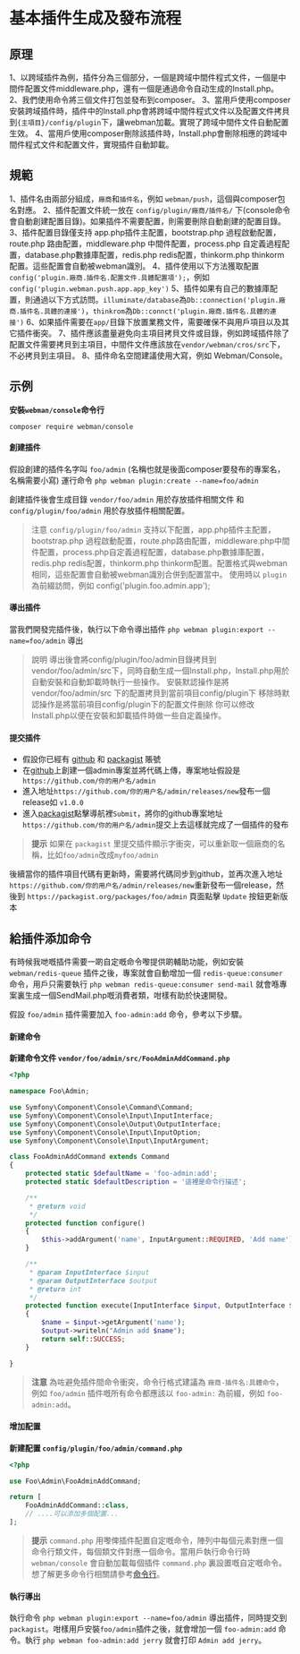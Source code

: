 # 基本插件生成及發布流程

## 原理
1、以跨域插件為例，插件分為三個部分，一個是跨域中間件程式文件，一個是中間件配置文件middleware.php，還有一個是通過命令自动生成的Install.php。
2、我們使用命令將三個文件打包並發布到composer。
3、當用戶使用composer安裝跨域插件時，插件中的Install.php會將跨域中間件程式文件以及配置文件拷貝到`{主項目}/config/plugin`下，讓webman加載。實現了跨域中間件文件自動配置生效。
4、當用戶使用composer刪除該插件時，Install.php會刪除相應的跨域中間件程式文件和配置文件，實現插件自動卸載。

## 規範
1、插件名由兩部分組成，`廠商`和`插件名`，例如 `webman/push`，這個與composer包名對應。
2、插件配置文件統一放在 `config/plugin/廠商/插件名/` 下(console命令會自動創建配置目錄)。如果插件不需要配置，則需要刪除自動創建的配置目錄。
3、插件配置目錄僅支持 app.php插件主配置，bootstrap.php 過程啟動配置，route.php 路由配置，middleware.php 中間件配置，process.php 自定義過程配置，database.php數據庫配置，redis.php redis配置，thinkorm.php thinkorm配置。這些配置會自動被webman識別。
4、插件使用以下方法獲取配置`config('plugin.廠商.插件名.配置文件.具體配置項');`，例如`config('plugin.webman.push.app.app_key')`
5、插件如果有自己的數據庫配置，則通過以下方式訪問。`illuminate/database`為`Db::connection('plugin.廠商.插件名.具體的連接')`，`thinkrom`為`Db::connct('plugin.廠商.插件名.具體的連接')`
6、如果插件需要在`app/`目錄下放置業務文件，需要確保不與用戶項目以及其它插件衝突。
7、插件應該盡量避免向主項目拷貝文件或目錄，例如跨域插件除了配置文件需要拷貝到主項目，中間件文件應該放在`vendor/webman/cros/src`下，不必拷貝到主項目。
8、插件命名空間建議使用大寫，例如 Webman/Console。

## 示例

**安裝`webman/console`命令行**

`composer require webman/console`

#### 創建插件

假設創建的插件名字叫 `foo/admin` (名稱也就是後面composer要發布的專案名，名稱需要小寫)
運行命令
`php webman plugin:create --name=foo/admin`

創建插件後會生成目錄 `vendor/foo/admin` 用於存放插件相關文件 和 `config/plugin/foo/admin` 用於存放插件相關配置。

> 注意
> `config/plugin/foo/admin` 支持以下配置，app.php插件主配置，bootstrap.php 過程啟動配置，route.php路由配置，middleware.php中間件配置，process.php自定義過程配置，database.php數據庫配置，redis.php redis配置，thinkorm.php thinkorm配置。配置格式與webman相同，這些配置會自動被webman識別合併到配置當中。
使用時以 `plugin` 為前綴訪問，例如 config('plugin.foo.admin.app');


#### 導出插件

當我們開發完插件後，執行以下命令導出插件
`php webman plugin:export --name=foo/admin`
導出

> 說明
> 導出後會將config/plugin/foo/admin目錄拷貝到vendor/foo/admin/src下，同時自動生成一個Install.php，Install.php用於自動安裝和自動卸載時執行一些操作。
安裝默認操作是將 vendor/foo/admin/src 下的配置拷貝到當前項目config/plugin下
移除時默認操作是將當前項目config/plugin下的配置文件刪除
你可以修改Install.php以便在安裝和卸載插件時做一些自定義操作。

#### 提交插件
* 假設你已經有 [github](https://github.com) 和 [packagist](https://packagist.org) 賬號
* 在[github](https://github.com)上創建一個admin專案並將代碼上傳，專案地址假設是 `https://github.com/你的用户名/admin`
* 進入地址`https://github.com/你的用户名/admin/releases/new`發布一個release如 `v1.0.0`
* 進入[packagist](https://packagist.org)點擊導航裡`Submit`，將你的github專案地址`https://github.com/你的用户名/admin`提交上去這樣就完成了一個插件的發布

> **提示**
> 如果在 `packagist` 里提交插件顯示字衝突，可以重新取一個廠商的名稱，比如`foo/admin`改成`myfoo/admin`

後續當你的插件項目代碼有更新時，需要將代碼同步到github，並再次進入地址`https://github.com/你的用户名/admin/releases/new`重新發布一個release，然後到 `https://packagist.org/packages/foo/admin` 頁面點擊 `Update` 按鈕更新版本
## 給插件添加命令
有時候我哋嘅插件需要一啲自定嘅命令嚟提供啲輔助功能，例如安裝 `webman/redis-queue` 插件之後，專案就會自動增加一個 `redis-queue:consumer` 命令，用戶只需要執行 `php webman redis-queue:consumer send-mail` 就會喺專案裏生成一個SendMail.php嘅消費者類，咁樣有助於快速開發。

假設 `foo/admin` 插件需要加入 `foo-admin:add` 命令，參考以下步驟。

#### 新建命令

**新建命令文件 `vendor/foo/admin/src/FooAdminAddCommand.php`**

```php
<?php

namespace Foo\Admin;

use Symfony\Component\Console\Command\Command;
use Symfony\Component\Console\Input\InputInterface;
use Symfony\Component\Console\Output\OutputInterface;
use Symfony\Component\Console\Input\InputOption;
use Symfony\Component\Console\Input\InputArgument;

class FooAdminAddCommand extends Command
{
    protected static $defaultName = 'foo-admin:add';
    protected static $defaultDescription = '這裡是命令行描述';

    /**
     * @return void
     */
    protected function configure()
    {
        $this->addArgument('name', InputArgument::REQUIRED, 'Add name');
    }

    /**
     * @param InputInterface $input
     * @param OutputInterface $output
     * @return int
     */
    protected function execute(InputInterface $input, OutputInterface $output)
    {
        $name = $input->getArgument('name');
        $output->writeln("Admin add $name");
        return self::SUCCESS;
    }

}
```

> **注意**
> 為咗避免插件間命令衝突，命令行格式建議為 `廠商-插件名:具體命令`，例如 `foo/admin` 插件嘅所有命令都應該以 `foo-admin:` 為前綴，例如 `foo-admin:add`。

#### 增加配置
**新建配置 `config/plugin/foo/admin/command.php`**

```php
<?php

use Foo\Admin\FooAdminAddCommand;

return [
    FooAdminAddCommand::class,
    // ....可以添加多個配置...
];
```

> **提示**
> `command.php` 用嚟俾插件配置自定嘅命令，陣列中每個元素對應一個命令行類文件，每個類文件對應一個命令。當用戶執行命令行時 `webman/console` 會自動加載每個插件 `command.php` 裏設置嘅自定嘅命令。想了解更多命令行相關請參考[命令行](console.md)。

#### 執行導出
執行命令 `php webman plugin:export --name=foo/admin` 導出插件，同時提交到 `packagist`。咁樣用戶安裝`foo/admin`插件之後，就會增加一個 `foo-admin:add` 命令。執行 `php webman foo-admin:add jerry` 就會打印 `Admin add jerry`。

